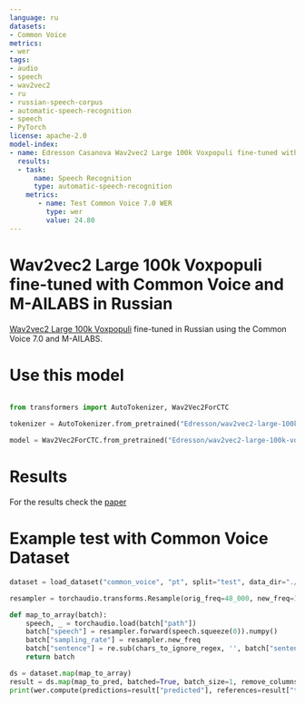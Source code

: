```yaml
---
language: ru
datasets:
- Common Voice 
metrics:
- wer
tags:
- audio
- speech
- wav2vec2
- ru
- russian-speech-corpus
- automatic-speech-recognition
- speech
- PyTorch
license: apache-2.0
model-index:
- name: Edresson Casanova Wav2vec2 Large 100k Voxpopuli fine-tuned with  Common Voice and M-AILABS in Russian 
  results:
  - task: 
      name: Speech Recognition
      type: automatic-speech-recognition
    metrics:
       - name: Test Common Voice 7.0 WER
         type: wer
         value: 24.80
---
```


# Wav2vec2 Large 100k Voxpopuli fine-tuned with Common Voice and M-AILABS in Russian 

[Wav2vec2 Large 100k Voxpopuli](https://huggingface.co/facebook/wav2vec2-large-100k-voxpopuli) fine-tuned in Russian using the Common Voice 7.0 and M-AILABS.



# Use this model

```python

from transformers import AutoTokenizer, Wav2Vec2ForCTC
  
tokenizer = AutoTokenizer.from_pretrained("Edresson/wav2vec2-large-100k-voxpopuli-ft-Common-Voice_plus_TTS-Dataset-russian")

model = Wav2Vec2ForCTC.from_pretrained("Edresson/wav2vec2-large-100k-voxpopuli-ft-Common-Voice_plus_TTS-Dataset-russian")
```
# Results
For the results check the [paper](https://arxiv.org/abs/2204.00618)

# Example test with Common Voice Dataset


```python
dataset = load_dataset("common_voice", "pt", split="test", data_dir="./cv-corpus-6.1-2020-12-11")

resampler = torchaudio.transforms.Resample(orig_freq=48_000, new_freq=16_000)

def map_to_array(batch):
    speech, _ = torchaudio.load(batch["path"])
    batch["speech"] = resampler.forward(speech.squeeze(0)).numpy()
    batch["sampling_rate"] = resampler.new_freq
    batch["sentence"] = re.sub(chars_to_ignore_regex, '', batch["sentence"]).lower().replace("â€™", "'")
    return batch
```

```python
ds = dataset.map(map_to_array)
result = ds.map(map_to_pred, batched=True, batch_size=1, remove_columns=list(ds.features.keys()))
print(wer.compute(predictions=result["predicted"], references=result["target"]))
```

